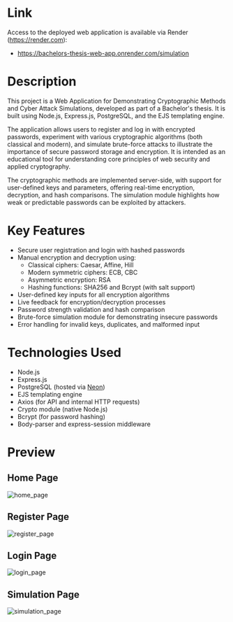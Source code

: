# Link

Access to the deployed web application is available via Render (https://render.com):

- https://bachelors-thesis-web-app.onrender.com/simulation

# Description

This project is a Web Application for Demonstrating Cryptographic Methods and Cyber Attack Simulations, developed as part of a Bachelor's thesis. It is built using Node.js, Express.js, PostgreSQL, and the EJS templating engine.

The application allows users to register and log in with encrypted passwords, experiment with various cryptographic algorithms (both classical and modern), and simulate brute-force attacks to illustrate the importance of secure password storage and encryption. It is intended as an educational tool for understanding core principles of web security and applied cryptography.

The cryptographic methods are implemented server-side, with support for user-defined keys and parameters, offering real-time encryption, decryption, and hash comparisons. The simulation module highlights how weak or predictable passwords can be exploited by attackers.

# Key Features

- Secure user registration and login with hashed passwords
- Manual encryption and decryption using:
  - Classical ciphers: Caesar, Affine, Hill
  - Modern symmetric ciphers: ECB, CBC
  - Asymmetric encryption: RSA
  - Hashing functions: SHA256 and Bcrypt (with salt support)
- User-defined key inputs for all encryption algorithms
- Live feedback for encryption/decryption processes
- Password strength validation and hash comparison
- Brute-force simulation module for demonstrating insecure passwords
- Error handling for invalid keys, duplicates, and malformed input

# Technologies Used

- Node.js
- Express.js
- PostgreSQL (hosted via [Neon](https://neon.tech))
- EJS templating engine
- Axios (for API and internal HTTP requests)
- Crypto module (native Node.js)
- Bcrypt (for password hashing)
- Body-parser and express-session middleware

# Preview

## Home Page

![home_page](https://github.com/user-attachments/assets/dd788726-06f3-4f93-bd68-533f87140f10)

## Register Page

![register_page](https://github.com/user-attachments/assets/8fe9c87a-0355-4204-8fcc-d316fceab342)

## Login Page

![login_page](https://github.com/user-attachments/assets/de282dc3-4204-4be9-8080-ad9d9b2383dd)

## Simulation Page

![simulation_page](https://github.com/user-attachments/assets/c5321178-9c52-402d-b131-b91e9968e200)
